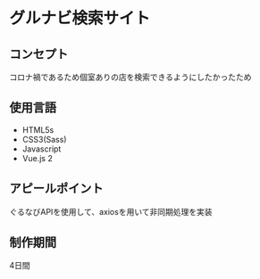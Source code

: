 <h1>グルナビ検索サイト</h1>
<h2>コンセプト</h2>
<p>コロナ禍であるため個室ありの店を検索できるようにしたかったため</p>
 <h2>使用言語</h2>
    <ul>
        <li>HTML5s</li>
        <li>CSS3(Sass)</li>
        <li>Javascript</li>
        <li>Vue.js 2</li>
    </ul>
    <h2>アピールポイント</h2>
    <p>ぐるなびAPIを使用して、axiosを用いて非同期処理を実装</p>
    <h2>制作期間</h2>
    <p>4日間</p>
